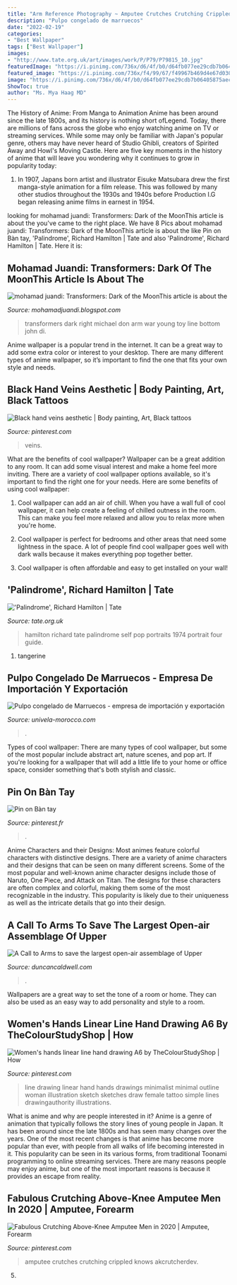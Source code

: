 ```yaml
---
title: "Arm Reference Photography ~ Amputee Crutches Crutching Crippled Knows Akcrutcherdev"
description: "Pulpo congelado de marruecos"
date: "2022-02-19"
categories:
- "Best Wallpaper"
tags: ["Best Wallpaper"]
images:
- "http://www.tate.org.uk/art/images/work/P/P79/P79815_10.jpg"
featuredImage: "https://i.pinimg.com/736x/d6/4f/b0/d64fb077ee29cdb7b06405875aec134d.jpg"
featured_image: "https://i.pinimg.com/736x/f4/99/67/f49967b469d4e67d03000049fa4be767.jpg"
image: "https://i.pinimg.com/736x/d6/4f/b0/d64fb077ee29cdb7b06405875aec134d.jpg"
ShowToc: true
author: "Ms. Mya Haag MD"
---
```



The History of Anime: From Manga to Animation
Anime has been around since the late 1800s, and its history is nothing short ofLegend. Today, there are millions of fans across the globe who enjoy watching anime on TV or streaming services. While some may only be familiar with Japan's popular genre, others may have never heard of Studio Ghibli, creators of Spirited Away and Howl's Moving Castle. Here are five key moments in the history of anime that will leave you wondering why it continues to grow in popularity today:
1) In 1907, Japans born artist and illustrator Eisuke Matsubara drew the first manga-style animation for a film release. This was followed by many other studios throughout the 1930s and 1940s before Production I.G began releasing anime films in earnest in 1954.

	

		
looking for mohamad juandi: Transformers: Dark of the MoonThis article is about the you've came to the right place. We have 8 Pics about mohamad juandi: Transformers: Dark of the MoonThis article is about the like Pin on Bàn tay, &#039;Palindrome&#039;, Richard Hamilton | Tate and also &#039;Palindrome&#039;, Richard Hamilton | Tate. Here it is:
		
    
## Mohamad Juandi: Transformers: Dark Of The MoonThis Article Is About The

<img loading=lazy src="http://2.bp.blogspot.com/-affdiQsgOq4/TrzdQK5X9xI/AAAAAAAAABA/aZCH6qN_fYw/s760/Copy%2Bof%2BFoto0654_001.jpg" onerror="this.onerror=null;this.src='https://tse3.mm.bing.net/th?id=OIP.n5PjOenAx2Co34hsBP-S_AHaJ4&amp;pid=15.1';" alt="mohamad juandi: Transformers: Dark of the MoonThis article is about the">

_Source: mohamadjuandi.blogspot.com_

>transformers dark right michael don arm war young toy line bottom john di. 

	

Anime wallpaper is a popular trend in the internet. It can be a great way to add some extra color or interest to your desktop. There are many different types of anime wallpaper, so it’s important to find the one that fits your own style and needs.

    
## Black Hand Veins Aesthetic | Body Painting, Art, Black Tattoos

<img loading=lazy src="https://i.pinimg.com/736x/f4/99/67/f49967b469d4e67d03000049fa4be767.jpg" onerror="this.onerror=null;this.src='https://tse3.mm.bing.net/th?id=OIP.MSd65JRgFZgMECJL2yZN1QHaLJ&amp;pid=15.1';" alt="Black hand veins aesthetic | Body painting, Art, Black tattoos">

_Source: pinterest.com_

>veins. 

	

What are the benefits of cool wallpaper?
Wallpaper can be a great addition to any room. It can add some visual interest and make a home feel more inviting. There are a variety of cool wallpaper options available, so it's important to find the right one for your needs. Here are some benefits of using cool wallpaper: 
1. Cool wallpaper can add an air of chill. When you have a wall full of cool wallpaper, it can help create a feeling of chilled outness in the room. This can make you feel more relaxed and allow you to relax more when you're home. 

2. Cool wallpaper is perfect for bedrooms and other areas that need some lightness in the space. A lot of people find cool wallpaper goes well with dark walls because it makes everything pop together better. 

3. Cool wallpaper is often affordable and easy to get installed on your wall!

    
## &#039;Palindrome&#039;, Richard Hamilton | Tate

<img loading=lazy src="http://www.tate.org.uk/art/images/work/P/P79/P79815_10.jpg" onerror="this.onerror=null;this.src='https://tse2.mm.bing.net/th?id=OIP.2UHrAkiRY0w3FDg7yJlYMAHaKY&amp;pid=15.1';" alt="&#039;Palindrome&#039;, Richard Hamilton | Tate">

_Source: tate.org.uk_

>hamilton richard tate palindrome self pop portraits 1974 portrait four guide. 

	

1. tangerine 

    
## Pulpo Congelado De Marruecos - Empresa De Importación Y Exportación

<img loading=lazy src="https://univela-morocco.com/wp-content/uploads/2018/02/tentacles-octopus-isolated-on-white-background_404069971-1600x1047.jpg" onerror="this.onerror=null;this.src='https://tse1.mm.bing.net/th?id=OIP.OQppARFOaz83NSf4jLZD1QHaE2&amp;pid=15.1';" alt="Pulpo congelado de Marruecos - empresa de importación y exportación">

_Source: univela-morocco.com_

>. 

	

Types of cool wallpaper:
There are many types of cool wallpaper, but some of the most popular include abstract art, nature scenes, and pop art. If you're looking for a wallpaper that will add a little life to your home or office space, consider something that's both stylish and classic.

    
## Pin On Bàn Tay

<img loading=lazy src="https://i.pinimg.com/originals/5b/6f/6c/5b6f6c5848812563d1022d6353ca4335.jpg" onerror="this.onerror=null;this.src='https://tse2.mm.bing.net/th?id=OIP.EsUMQT_ad1InDoc_iS7vsQHaJ4&amp;pid=15.1';" alt="Pin on Bàn tay">

_Source: pinterest.fr_

>. 

	

Anime Characters and their Designs: Most animes feature colorful characters with distinctive designs.
There are a variety of anime characters and their designs that can be seen on many different screens. Some of the most popular and well-known anime character designs include those of Naruto, One Piece, and Attack on Titan. The designs for these characters are often complex and colorful, making them some of the most recognizable in the industry. This popularity is likely due to their uniqueness as well as the intricate details that go into their design.

    
## A Call To Arms To Save The Largest Open-air Assemblage Of Upper

<img loading=lazy src="https://www.duncancaldwell.com/Site/Call_to_Arms_for_Foz_Coa_files/DSCF8785.jpg" onerror="this.onerror=null;this.src='https://tse2.mm.bing.net/th?id=OIP.XDm_ULs7EVviqMesVHTl_AHaJ4&amp;pid=15.1';" alt="A Call to Arms to save the largest open-air assemblage of Upper">

_Source: duncancaldwell.com_

>. 

	

Wallpapers are a great way to set the tone of a room or home. They can also be used as an easy way to add personality and style to a room.

    
## Women&#039;s Hands Linear Line Hand Drawing A6 By TheColourStudyShop | How

<img loading=lazy src="https://i.pinimg.com/736x/f7/90/11/f79011430621c2cd94d8cf986b76c429--linear-line-postcard-size.jpg" onerror="this.onerror=null;this.src='https://tse3.mm.bing.net/th?id=OIP.trcCmsBUWxBFmIwn4GHajgHaKb&amp;pid=15.1';" alt="Women&#039;s hands linear line hand drawing A6 by TheColourStudyShop | How">

_Source: pinterest.com_

>line drawing linear hand hands drawings minimalist minimal outline woman illustration sketch sketches draw female tattoo simple lines drawingauthority illustrations. 

	

What is anime and why are people interested in it?
Anime is a genre of animation that typically follows the story lines of young people in Japan. It has been around since the late 1800s and has seen many changes over the years. One of the most recent changes is that anime has become more popular than ever, with people from all walks of life becoming interested in it. This popularity can be seen in its various forms, from traditional Toonami programming to online streaming services. There are many reasons people may enjoy anime, but one of the most important reasons is because it provides an escape from reality.

    
## Fabulous Crutching Above-Knee Amputee Men In 2020 | Amputee, Forearm

<img loading=lazy src="https://i.pinimg.com/736x/d6/4f/b0/d64fb077ee29cdb7b06405875aec134d.jpg" onerror="this.onerror=null;this.src='https://tse1.mm.bing.net/th?id=OIP.hhFCoVgO9IOHzMWdwIB5SgHaLH&amp;pid=15.1';" alt="Fabulous Crutching Above-Knee Amputee Men in 2020 | Amputee, Forearm">

_Source: pinterest.com_

>amputee crutches crutching crippled knows akcrutcherdev. 

	

5.

